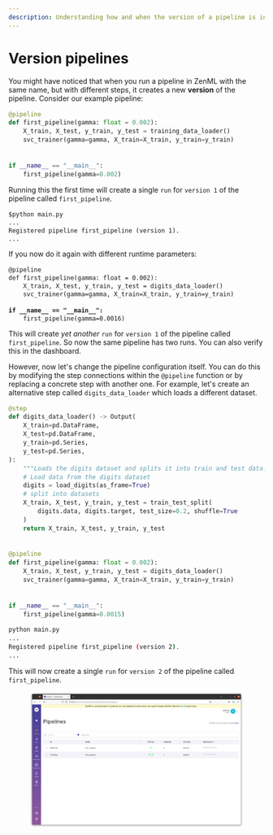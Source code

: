 ```yaml
---
description: Understanding how and when the version of a pipeline is incremented.
---
```


# Version pipelines

You might have noticed that when you run a pipeline in ZenML with the same name, but with different steps, it creates a
new **version** of the pipeline. Consider our example pipeline:

```python
@pipeline
def first_pipeline(gamma: float = 0.002):
    X_train, X_test, y_train, y_test = training_data_loader()
    svc_trainer(gamma=gamma, X_train=X_train, y_train=y_train)


if __name__ == "__main__":
    first_pipeline(gamma=0.002)
```

Running this the first time will create a single `run` for `version 1` of the pipeline called `first_pipeline`.

```
$python main.py
...
Registered pipeline first_pipeline (version 1).
...
```

If you now do it again with different runtime parameters:

<pre class="language-python"><code class="lang-python">@pipeline
def first_pipeline(gamma: float = 0.002):
    X_train, X_test, y_train, y_test = digits_data_loader()
    svc_trainer(gamma=gamma, X_train=X_train, y_train=y_train)
    
<strong>if __name__ == "__main__":
</strong>    first_pipeline(gamma=0.0016)
</code></pre>

This will create _yet another_ `run` for `version 1` of the pipeline called `first_pipeline`. So now the same pipeline
has two runs. You can also verify this in the dashboard.

However, now let's change the pipeline configuration itself. You can do this by modifying the step connections within
the `@pipeline` function or by replacing a concrete step with another one. For example, let's create an alternative step
called `digits_data_loader` which loads a different dataset.

```python
@step
def digits_data_loader() -> Output(
    X_train=pd.DataFrame,
    X_test=pd.DataFrame,
    y_train=pd.Series,
    y_test=pd.Series,
):
    """Loads the digits dataset and splits it into train and test data."""
    # Load data from the digits dataset
    digits = load_digits(as_frame=True)
    # split into datasets
    X_train, X_test, y_train, y_test = train_test_split(
        digits.data, digits.target, test_size=0.2, shuffle=True
    )
    return X_train, X_test, y_train, y_test


@pipeline
def first_pipeline(gamma: float = 0.002):
    X_train, X_test, y_train, y_test = digits_data_loader()
    svc_trainer(gamma=gamma, X_train=X_train, y_train=y_train)


if __name__ == "__main__":
    first_pipeline(gamma=0.0015)
```

```bash
python main.py
...
Registered pipeline first_pipeline (version 2).
...
```

This will now create a single `run` for `version 2` of the pipeline called `first_pipeline`.&#x20;

<figure><img src="../../.gitbook/assets/PipelineVersion.png" alt=""><figcaption></figcaption></figure>
